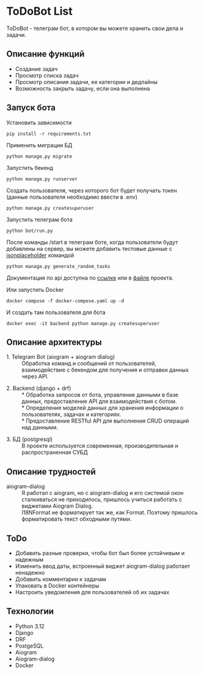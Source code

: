 # ToDoBot List
ToDoBot - телеграм бот, в котором вы можете хранить свои дела и задачи.

## Описание функций
* Создание задач
* Просмотр списка задач
* Просмотр описания задачи, ее категории и дедлайны
* Возможность закрыть задачу, если она выполнена

## Запуск бота

Установить зависимости
```
pip install -r requirements.txt
```

Применить миграции БД
```
python manage.py migrate
```

Запустить бекенд
```
python manage.py runserver
```

Создать пользователя, через которого бот будет получать токен (данные пользователя необходимо ввести в .env)
```
python manage.py createsuperuser
```

Запустить телеграм бота
```
python bot/run.py
```

После команды /start в телеграм боте, когда пользователи будут добавлены на сервер, вы можете добавить тестовые данные с [jsonplaceholder](jsonplaceholder.typicode.com/) командой
```
python manage.py generate_random_tasks
```

Документация по api доступна по [ссылке](http://127.0.0.1:8000/api/schema/redoc/) или в [файле](redoc.yaml) проекта.

Или запустить Docker
```
docker compose -f docker-compose.yaml up -d
```
И создать там пользователя для бота
```
docker exec -it backend python manage.py createsuperuser
```

## Описание архитектуры
<dl>
<dt>1. Telegram Bot (aiogram + aiogram dialog)</dt>
<dd>Обработка команд и сообщений от пользователей, взаимодействие с бекендом для получения и отправки данных через API.</dd>
</dl>
<dl>
<dt>2. Backend (django + drf)</dt>
<dd>* Обработка запросов от бота, управление данными в базе данных, предоставление API для взаимодействия с ботом.</dd>
<dd>* Определение моделей данных для хранения информации о пользователях, задачах и категориях.</dd>
<dd>* Предоставление RESTful API для выполнения CRUD операций над данными.</dd>
</dl>
<dl>
<dt>3. БД (postgresql)</dt>
<dd> В проекте используется современная, производительная и распространенная СУБД</dd>
</dl>


## Описание трудностей

<dl>
<dt>aiogram-dialog</dt>
<dd>Я работал с aiogram, но с aiogram-dialog и его системой окон сталкиваться не приходилось, пришлось учиться работать с виджетами Aiogram Dialog. </dd>
<dd>I18NFormat не форматирует так же, как Format. Поэтому пришлось форматировать текст обходными путями.</dd>
</dl>


## ToDo
* Добавить разные проверки, чтобы бот был более устойчивым и надежным
* Изменить ввод даты, встроенный виджет aiogram-dialog работает ненадежно
* Добавить комментарии к задачам
* Упаковать в Docker контейнеры
* Настроить уведомления для пользователей об их задачах

## Технологии
* Python 3.12
* Django
* DRF
* PostgeSQL
* Aiogram
* Aiogram-dialog
* Docker